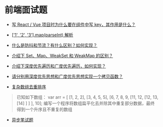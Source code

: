# 前端面试题

- [写 React / Vue 项目时为什么要在组件中写 key，其作用是什么？](https://github.com/viivLgr/viivBlog/blob/master/blog/interview/React%E3%80%81Vue%E9%A1%B9%E7%9B%AE%E6%97%B6%E4%B8%BA%E4%BB%80%E4%B9%88%E8%A6%81%E5%9C%A8%E7%BB%84%E4%BB%B6%E4%B8%AD%E5%86%99%20key%E7%9A%84%E4%BD%9C%E7%94%A8%E6%98%AF%E4%BB%80%E4%B9%88.md)

- [['1', '2', '3'].map(parseInt) 解析](https://github.com/viivLgr/viivBlog/blob/master/blog/interview/%5B%221%22%2C%222%22%2C%223%22%5D.map(parseInt)%E8%A7%A3%E6%9E%90.md)

- [什么是防抖和节流？有什么区别？如何实现？](https://github.com/viivLgr/viivBlog/blob/master/blog/interview/%E4%BB%80%E4%B9%88%E6%98%AF%E9%98%B2%E6%8A%96%E5%92%8C%E8%8A%82%E6%B5%81%E6%9C%89%E4%BB%80%E4%B9%88%E5%8C%BA%E5%88%AB%E5%A6%82%E4%BD%95%E5%AE%9E%E7%8E%B0.md)

- [介绍下 Set、Map、WeakSet 和 WeakMap 的区别？](https://github.com/viivLgr/viivBlog/blob/master/blog/interview/%E4%BB%8B%E7%BB%8D%E4%B8%8BSet%E3%80%81Map%E3%80%81WeakSet%E5%92%8CWeakMap%E7%9A%84%E5%8C%BA%E5%88%AB.md)

- [介绍下深度优先遍历和广度优先遍历，如何实现？]()
- [请分别用深度优先思想和广度优先思想实现一个拷贝函数？]()

- [复杂数组去重排序]()
> 已知如下数组：
var arr = [ [1, 2, 2], [3, 4, 5, 5], [6, 7, 8, 9, [11, 12, [12, 13, [14] ] ] ], 10];
编写一个程序将数组扁平化去并除其中重复部分数据，最终得到一个升序且不重复的数组

- [异步笔试题](https://github.com/viivLgr/viivBlog/tree/master/blog/interview/%E5%BC%82%E6%AD%A5%E7%AC%94%E8%AF%95%E9%A2%98)
